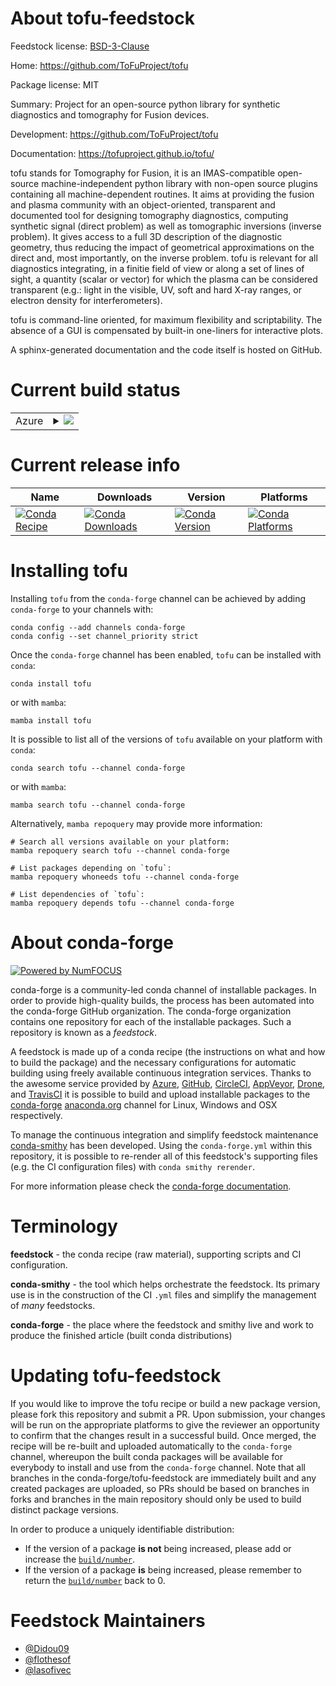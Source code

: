 About tofu-feedstock
====================

Feedstock license: [BSD-3-Clause](https://github.com/conda-forge/tofu-feedstock/blob/main/LICENSE.txt)

Home: https://github.com/ToFuProject/tofu

Package license: MIT

Summary: Project for an open-source python library for synthetic diagnostics and tomography for Fusion devices.

Development: https://github.com/ToFuProject/tofu

Documentation: https://tofuproject.github.io/tofu/

tofu stands for Tomography for Fusion, it is an IMAS-compatible open-source
machine-independent python library with non-open source plugins containing all machine-dependent routines.
It aims at providing the fusion and plasma community with an object-oriented, transparent and documented tool
for designing tomography diagnostics, computing synthetic signal (direct problem) as well as tomographic
inversions (inverse problem). It gives access to a full 3D description of the diagnostic geometry, thus reducing
the impact of geometrical approximations on the direct and, most importantly, on the inverse problem.
tofu is relevant for all diagnostics integrating, in a finitie field of view or along a set of lines of sight,
a quantity (scalar or vector) for which the plasma can be considered transparent (e.g.: light in the visible, UV,
soft and hard X-ray ranges, or electron density for interferometers).

tofu is command-line oriented, for maximum flexibility and scriptability. The absence of a GUI is compensated by
built-in one-liners for interactive plots.

A sphinx-generated documentation and the code itself is hosted on GitHub.


Current build status
====================


<table>
    
  <tr>
    <td>Azure</td>
    <td>
      <details>
        <summary>
          <a href="https://dev.azure.com/conda-forge/feedstock-builds/_build/latest?definitionId=10944&branchName=main">
            <img src="https://dev.azure.com/conda-forge/feedstock-builds/_apis/build/status/tofu-feedstock?branchName=main">
          </a>
        </summary>
        <table>
          <thead><tr><th>Variant</th><th>Status</th></tr></thead>
          <tbody><tr>
              <td>linux_64_numpy1.22python3.10.____cpython</td>
              <td>
                <a href="https://dev.azure.com/conda-forge/feedstock-builds/_build/latest?definitionId=10944&branchName=main">
                  <img src="https://dev.azure.com/conda-forge/feedstock-builds/_apis/build/status/tofu-feedstock?branchName=main&jobName=linux&configuration=linux%20linux_64_numpy1.22python3.10.____cpython" alt="variant">
                </a>
              </td>
            </tr><tr>
              <td>linux_64_numpy1.22python3.8.____cpython</td>
              <td>
                <a href="https://dev.azure.com/conda-forge/feedstock-builds/_build/latest?definitionId=10944&branchName=main">
                  <img src="https://dev.azure.com/conda-forge/feedstock-builds/_apis/build/status/tofu-feedstock?branchName=main&jobName=linux&configuration=linux%20linux_64_numpy1.22python3.8.____cpython" alt="variant">
                </a>
              </td>
            </tr><tr>
              <td>linux_64_numpy1.22python3.9.____cpython</td>
              <td>
                <a href="https://dev.azure.com/conda-forge/feedstock-builds/_build/latest?definitionId=10944&branchName=main">
                  <img src="https://dev.azure.com/conda-forge/feedstock-builds/_apis/build/status/tofu-feedstock?branchName=main&jobName=linux&configuration=linux%20linux_64_numpy1.22python3.9.____cpython" alt="variant">
                </a>
              </td>
            </tr><tr>
              <td>linux_64_numpy1.23python3.11.____cpython</td>
              <td>
                <a href="https://dev.azure.com/conda-forge/feedstock-builds/_build/latest?definitionId=10944&branchName=main">
                  <img src="https://dev.azure.com/conda-forge/feedstock-builds/_apis/build/status/tofu-feedstock?branchName=main&jobName=linux&configuration=linux%20linux_64_numpy1.23python3.11.____cpython" alt="variant">
                </a>
              </td>
            </tr><tr>
              <td>linux_64_numpy1.26python3.12.____cpython</td>
              <td>
                <a href="https://dev.azure.com/conda-forge/feedstock-builds/_build/latest?definitionId=10944&branchName=main">
                  <img src="https://dev.azure.com/conda-forge/feedstock-builds/_apis/build/status/tofu-feedstock?branchName=main&jobName=linux&configuration=linux%20linux_64_numpy1.26python3.12.____cpython" alt="variant">
                </a>
              </td>
            </tr><tr>
              <td>osx_64_numpy1.22python3.10.____cpython</td>
              <td>
                <a href="https://dev.azure.com/conda-forge/feedstock-builds/_build/latest?definitionId=10944&branchName=main">
                  <img src="https://dev.azure.com/conda-forge/feedstock-builds/_apis/build/status/tofu-feedstock?branchName=main&jobName=osx&configuration=osx%20osx_64_numpy1.22python3.10.____cpython" alt="variant">
                </a>
              </td>
            </tr><tr>
              <td>osx_64_numpy1.22python3.8.____cpython</td>
              <td>
                <a href="https://dev.azure.com/conda-forge/feedstock-builds/_build/latest?definitionId=10944&branchName=main">
                  <img src="https://dev.azure.com/conda-forge/feedstock-builds/_apis/build/status/tofu-feedstock?branchName=main&jobName=osx&configuration=osx%20osx_64_numpy1.22python3.8.____cpython" alt="variant">
                </a>
              </td>
            </tr><tr>
              <td>osx_64_numpy1.22python3.9.____cpython</td>
              <td>
                <a href="https://dev.azure.com/conda-forge/feedstock-builds/_build/latest?definitionId=10944&branchName=main">
                  <img src="https://dev.azure.com/conda-forge/feedstock-builds/_apis/build/status/tofu-feedstock?branchName=main&jobName=osx&configuration=osx%20osx_64_numpy1.22python3.9.____cpython" alt="variant">
                </a>
              </td>
            </tr><tr>
              <td>osx_64_numpy1.23python3.11.____cpython</td>
              <td>
                <a href="https://dev.azure.com/conda-forge/feedstock-builds/_build/latest?definitionId=10944&branchName=main">
                  <img src="https://dev.azure.com/conda-forge/feedstock-builds/_apis/build/status/tofu-feedstock?branchName=main&jobName=osx&configuration=osx%20osx_64_numpy1.23python3.11.____cpython" alt="variant">
                </a>
              </td>
            </tr><tr>
              <td>osx_64_numpy1.26python3.12.____cpython</td>
              <td>
                <a href="https://dev.azure.com/conda-forge/feedstock-builds/_build/latest?definitionId=10944&branchName=main">
                  <img src="https://dev.azure.com/conda-forge/feedstock-builds/_apis/build/status/tofu-feedstock?branchName=main&jobName=osx&configuration=osx%20osx_64_numpy1.26python3.12.____cpython" alt="variant">
                </a>
              </td>
            </tr><tr>
              <td>win_64_numpy1.22python3.10.____cpython</td>
              <td>
                <a href="https://dev.azure.com/conda-forge/feedstock-builds/_build/latest?definitionId=10944&branchName=main">
                  <img src="https://dev.azure.com/conda-forge/feedstock-builds/_apis/build/status/tofu-feedstock?branchName=main&jobName=win&configuration=win%20win_64_numpy1.22python3.10.____cpython" alt="variant">
                </a>
              </td>
            </tr><tr>
              <td>win_64_numpy1.22python3.8.____cpython</td>
              <td>
                <a href="https://dev.azure.com/conda-forge/feedstock-builds/_build/latest?definitionId=10944&branchName=main">
                  <img src="https://dev.azure.com/conda-forge/feedstock-builds/_apis/build/status/tofu-feedstock?branchName=main&jobName=win&configuration=win%20win_64_numpy1.22python3.8.____cpython" alt="variant">
                </a>
              </td>
            </tr><tr>
              <td>win_64_numpy1.22python3.9.____cpython</td>
              <td>
                <a href="https://dev.azure.com/conda-forge/feedstock-builds/_build/latest?definitionId=10944&branchName=main">
                  <img src="https://dev.azure.com/conda-forge/feedstock-builds/_apis/build/status/tofu-feedstock?branchName=main&jobName=win&configuration=win%20win_64_numpy1.22python3.9.____cpython" alt="variant">
                </a>
              </td>
            </tr><tr>
              <td>win_64_numpy1.23python3.11.____cpython</td>
              <td>
                <a href="https://dev.azure.com/conda-forge/feedstock-builds/_build/latest?definitionId=10944&branchName=main">
                  <img src="https://dev.azure.com/conda-forge/feedstock-builds/_apis/build/status/tofu-feedstock?branchName=main&jobName=win&configuration=win%20win_64_numpy1.23python3.11.____cpython" alt="variant">
                </a>
              </td>
            </tr><tr>
              <td>win_64_numpy1.26python3.12.____cpython</td>
              <td>
                <a href="https://dev.azure.com/conda-forge/feedstock-builds/_build/latest?definitionId=10944&branchName=main">
                  <img src="https://dev.azure.com/conda-forge/feedstock-builds/_apis/build/status/tofu-feedstock?branchName=main&jobName=win&configuration=win%20win_64_numpy1.26python3.12.____cpython" alt="variant">
                </a>
              </td>
            </tr>
          </tbody>
        </table>
      </details>
    </td>
  </tr>
</table>

Current release info
====================

| Name | Downloads | Version | Platforms |
| --- | --- | --- | --- |
| [![Conda Recipe](https://img.shields.io/badge/recipe-tofu-green.svg)](https://anaconda.org/conda-forge/tofu) | [![Conda Downloads](https://img.shields.io/conda/dn/conda-forge/tofu.svg)](https://anaconda.org/conda-forge/tofu) | [![Conda Version](https://img.shields.io/conda/vn/conda-forge/tofu.svg)](https://anaconda.org/conda-forge/tofu) | [![Conda Platforms](https://img.shields.io/conda/pn/conda-forge/tofu.svg)](https://anaconda.org/conda-forge/tofu) |

Installing tofu
===============

Installing `tofu` from the `conda-forge` channel can be achieved by adding `conda-forge` to your channels with:

```
conda config --add channels conda-forge
conda config --set channel_priority strict
```

Once the `conda-forge` channel has been enabled, `tofu` can be installed with `conda`:

```
conda install tofu
```

or with `mamba`:

```
mamba install tofu
```

It is possible to list all of the versions of `tofu` available on your platform with `conda`:

```
conda search tofu --channel conda-forge
```

or with `mamba`:

```
mamba search tofu --channel conda-forge
```

Alternatively, `mamba repoquery` may provide more information:

```
# Search all versions available on your platform:
mamba repoquery search tofu --channel conda-forge

# List packages depending on `tofu`:
mamba repoquery whoneeds tofu --channel conda-forge

# List dependencies of `tofu`:
mamba repoquery depends tofu --channel conda-forge
```


About conda-forge
=================

[![Powered by
NumFOCUS](https://img.shields.io/badge/powered%20by-NumFOCUS-orange.svg?style=flat&colorA=E1523D&colorB=007D8A)](https://numfocus.org)

conda-forge is a community-led conda channel of installable packages.
In order to provide high-quality builds, the process has been automated into the
conda-forge GitHub organization. The conda-forge organization contains one repository
for each of the installable packages. Such a repository is known as a *feedstock*.

A feedstock is made up of a conda recipe (the instructions on what and how to build
the package) and the necessary configurations for automatic building using freely
available continuous integration services. Thanks to the awesome service provided by
[Azure](https://azure.microsoft.com/en-us/services/devops/), [GitHub](https://github.com/),
[CircleCI](https://circleci.com/), [AppVeyor](https://www.appveyor.com/),
[Drone](https://cloud.drone.io/welcome), and [TravisCI](https://travis-ci.com/)
it is possible to build and upload installable packages to the
[conda-forge](https://anaconda.org/conda-forge) [anaconda.org](https://anaconda.org/)
channel for Linux, Windows and OSX respectively.

To manage the continuous integration and simplify feedstock maintenance
[conda-smithy](https://github.com/conda-forge/conda-smithy) has been developed.
Using the ``conda-forge.yml`` within this repository, it is possible to re-render all of
this feedstock's supporting files (e.g. the CI configuration files) with ``conda smithy rerender``.

For more information please check the [conda-forge documentation](https://conda-forge.org/docs/).

Terminology
===========

**feedstock** - the conda recipe (raw material), supporting scripts and CI configuration.

**conda-smithy** - the tool which helps orchestrate the feedstock.
                   Its primary use is in the construction of the CI ``.yml`` files
                   and simplify the management of *many* feedstocks.

**conda-forge** - the place where the feedstock and smithy live and work to
                  produce the finished article (built conda distributions)


Updating tofu-feedstock
=======================

If you would like to improve the tofu recipe or build a new
package version, please fork this repository and submit a PR. Upon submission,
your changes will be run on the appropriate platforms to give the reviewer an
opportunity to confirm that the changes result in a successful build. Once
merged, the recipe will be re-built and uploaded automatically to the
`conda-forge` channel, whereupon the built conda packages will be available for
everybody to install and use from the `conda-forge` channel.
Note that all branches in the conda-forge/tofu-feedstock are
immediately built and any created packages are uploaded, so PRs should be based
on branches in forks and branches in the main repository should only be used to
build distinct package versions.

In order to produce a uniquely identifiable distribution:
 * If the version of a package **is not** being increased, please add or increase
   the [``build/number``](https://docs.conda.io/projects/conda-build/en/latest/resources/define-metadata.html#build-number-and-string).
 * If the version of a package **is** being increased, please remember to return
   the [``build/number``](https://docs.conda.io/projects/conda-build/en/latest/resources/define-metadata.html#build-number-and-string)
   back to 0.

Feedstock Maintainers
=====================

* [@Didou09](https://github.com/Didou09/)
* [@flothesof](https://github.com/flothesof/)
* [@lasofivec](https://github.com/lasofivec/)

